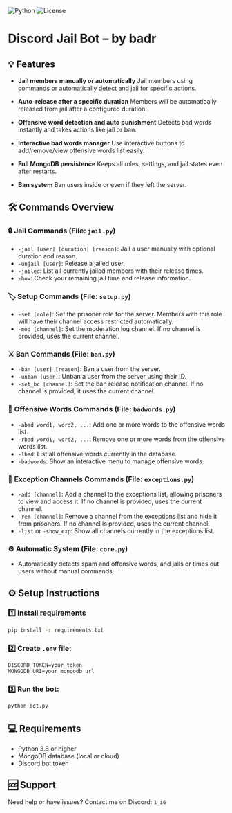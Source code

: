 ![Python](https://img.shields.io/badge/Python-3.8%2B-blue)
![License](https://img.shields.io/badge/License-Private-important)

# Discord Jail Bot – by badr

## 💡 Features

- **Jail members manually or automatically**
  Jail members using commands or automatically detect and jail for specific actions.

- **Auto-release after a specific duration**
  Members will be automatically released from jail after a configured duration.

- **Offensive word detection and auto punishment**
  Detects bad words instantly and takes actions like jail or ban.

- **Interactive bad words manager**
  Use interactive buttons to add/remove/view offensive words list easily.

- **Full MongoDB persistence**
  Keeps all roles, settings, and jail states even after restarts.

- **Ban system**
  Ban users inside or even if they left the server.

## 🛠️ Commands Overview

### 🔒 Jail Commands (File: `jail.py`)

- `-jail [user] [duration] [reason]`: Jail a user manually with optional duration and reason.
- `-unjail [user]`: Release a jailed user.
- `-jailed`: List all currently jailed members with their release times.
- `-how`: Check your remaining jail time and release information.

### 🏷️ Setup Commands (File: `setup.py`)

- `-set [role]`: Set the prisoner role for the server. Members with this role will have their channel access restricted automatically.
- `-mod [channel]`: Set the moderation log channel. If no channel is provided, uses the current channel.

### ⚔️ Ban Commands (File: `ban.py`)

- `-ban [user] [reason]`: Ban a user from the server.
- `-unban [user]`: Unban a user from the server using their ID.
- `-set_bc [channel]`: Set the ban release notification channel. If no channel is provided, it uses the current channel.

### 🚫 Offensive Words Commands (File: `badwords.py`)

- `-abad word1, word2, ...`: Add one or more words to the offensive words list.
- `-rbad word1, word2, ...`: Remove one or more words from the offensive words list.
- `-lbad`: List all offensive words currently in the database.
- `-badwords`: Show an interactive menu to manage offensive words.

### 📌 Exception Channels Commands (File: `exceptions.py`)

- `-add [channel]`: Add a channel to the exceptions list, allowing prisoners to view and access it. If no channel is provided, uses the current channel.
- `-rem [channel]`: Remove a channel from the exceptions list and hide it from prisoners. If no channel is provided, uses the current channel.
- `-list` or `-show_exp`: Show all channels currently in the exceptions list.

### ⚙️ Automatic System (File: `core.py`)

- Automatically detects spam and offensive words, and jails or times out users without manual commands.

## ⚙️ Setup Instructions

### 1️⃣ Install requirements
```bash
pip install -r requirements.txt
```
### 2️⃣ Create `.env` file:
```env
DISCORD_TOKEN=your_token
MONGODB_URI=your_mongodb_url
```
### 3️⃣ Run the bot:
```bash
python bot.py
```

## 💻 Requirements

- Python 3.8 or higher
- MongoDB database (local or cloud)
- Discord bot token

## 🆘 Support

Need help or have issues? Contact me on Discord: `1_i6`
